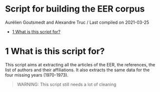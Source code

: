 Script for building the EER corpus
================
Aurélien Goutsmedt and Alexandre Truc
/ Last compiled on 2021-03-25

  - [1 What is this script for?](#what-is-this-script-for)

# 1 What is this script for?

This script aims at extracting all the articles of the EER, the
references, the list of authors and their affiliations. It also extracts
the same data for the four missing years (1970-1973).

> WARNING: This script still needs a lot of cleaning
